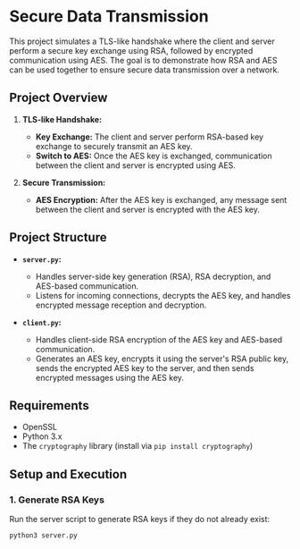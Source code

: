 # Secure Data Transmission

This project simulates a TLS-like handshake where the client and server perform a secure key exchange using RSA, followed by encrypted communication using AES. The goal is to demonstrate how RSA and AES can be used together to ensure secure data transmission over a network.

## Project Overview

1. **TLS-like Handshake:** 
   - **Key Exchange:** The client and server perform RSA-based key exchange to securely transmit an AES key.
   - **Switch to AES:** Once the AES key is exchanged, communication between the client and server is encrypted using AES.

2. **Secure Transmission:**
   - **AES Encryption:** After the AES key is exchanged, any message sent between the client and server is encrypted with the AES key.

## Project Structure

- **`server.py`:** 
  - Handles server-side key generation (RSA), RSA decryption, and AES-based communication.
  - Listens for incoming connections, decrypts the AES key, and handles encrypted message reception and decryption.

- **`client.py`:** 
  - Handles client-side RSA encryption of the AES key and AES-based communication.
  - Generates an AES key, encrypts it using the server's RSA public key, sends the encrypted AES key to the server, and then sends encrypted messages using the AES key.

## Requirements

- OpenSSL
- Python 3.x
- The `cryptography` library (install via `pip install cryptography`)

## Setup and Execution

### 1. Generate RSA Keys

Run the server script to generate RSA keys if they do not already exist:

```bash
python3 server.py
